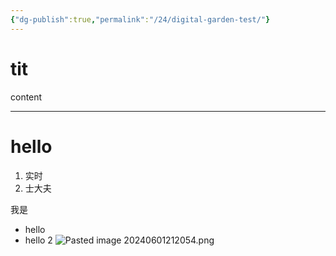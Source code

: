 ```yaml
---
{"dg-publish":true,"permalink":"/24/digital-garden-test/"}
---
```



# tit
content

---

# hello
1. 实时
2. 士大夫

我是
- hello
- hello 2
![Pasted image 20240601212054.png](/img/user/Attachment/Pasted%20image%2020240601212054.png)
